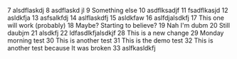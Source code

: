 7 alsdflaskdj
8 asdflaskd jl
9 Something else
10 asdflksadjf
11 fsadflkasjd
12 asldkfja
13 asfsalkfdj
14 aslflaskdfj
15 asldkfaw
16 aslfdjalsdkfj
17 This one will work (probably)
18 Maybe? Starting to believe?
19 Nah I'm dubm
20 Still daubjm
21 alsdkfj
22 ldfasdlkfjalsdkjf
28 This is a new change
29 Monday morning test
30 This is another test
31 This is the demo test
32 This is another test because It was broken
33 aslfkasldkfj